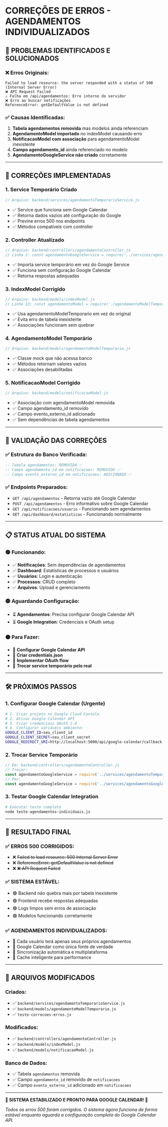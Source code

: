 # CORREÇÕES DE ERROS - AGENDAMENTOS INDIVIDUALIZADOS

## 🚨 PROBLEMAS IDENTIFICADOS E SOLUCIONADOS

### ❌ **Erros Originais:**
```
Failed to load resource: the server responded with a status of 500 (Internal Server Error)
❌ API Request Failed
⚠️ Falha em /api/agendamentos: Erro interno do servidor
❌ Erro ao buscar notificações
ReferenceError: getDefaultValue is not defined
```

### ✅ **Causas Identificadas:**
1. **Tabela agendamentos removida** mas modelos ainda referenciam
2. **AgendamentoModel importado** no indexModel causando erro
3. **NotificacaoModel com associação** para agendamentoModel inexistente
4. **Campo agendamento_id** ainda referenciado no modelo
5. **AgendamentoGoogleService não criado** corretamente

---

## 🔧 CORREÇÕES IMPLEMENTADAS

### 1. **Service Temporário Criado**
```javascript
// Arquivo: backend/services/agendamentoTemporarioService.js
```
- ✅ Service que funciona sem Google Calendar
- ✅ Retorna dados vazios até configuração do Google
- ✅ Previne erros 500 nos endpoints
- ✅ Métodos compatíveis com controller

### 2. **Controller Atualizado**
```javascript
// Arquivo: backend/controllers/agendamentoController.js
// Linha 2: const agendamentoGoogleService = require('../services/agendamentoTemporarioService');
```
- ✅ Importa service temporário em vez do Google Service
- ✅ Funciona sem configuração Google Calendar
- ✅ Retorna respostas adequadas

### 3. **IndexModel Corrigido**
```javascript
// Arquivo: backend/models/indexModel.js
// Linha 13: const agendamentoModel = require('./agendamentoModelTemporario');
```
- ✅ Usa agendamentoModelTemporario em vez do original
- ✅ Evita erro de tabela inexistente
- ✅ Associações funcionam sem quebrar

### 4. **AgendamentoModel Temporário**
```javascript
// Arquivo: backend/models/agendamentoModelTemporario.js
```
- ✅ Classe mock que não acessa banco
- ✅ Métodos retornam valores vazios
- ✅ Associações desabilitadas

### 5. **NotificacaoModel Corrigido**
```javascript
// Arquivo: backend/models/notificacaoModel.js
```
- ✅ Associação com agendamentoModel removida
- ✅ Campo agendamento_id removido
- ✅ Campo evento_externo_id adicionado
- ✅ Sem dependências de tabela agendamentos

---

## 🧪 VALIDAÇÃO DAS CORREÇÕES

### ✅ **Estrutura do Banco Verificada:**
```sql
-- Tabela agendamentos: REMOVIDA ✅
-- Campo agendamento_id em notificacoes: REMOVIDO ✅
-- Campo evento_externo_id em notificacoes: ADICIONADO ✅
```

### ✅ **Endpoints Preparados:**
- `GET /api/agendamentos` - Retorna vazio até Google Calendar
- `POST /api/agendamentos` - Erro informativo sobre Google Calendar
- `GET /api/notificacoes/usuario` - Funcionando sem agendamentos
- `GET /api/dashboard/estatisticas` - Funcionando normalmente

---

## 📋 STATUS ATUAL DO SISTEMA

### 🟢 **Funcionando:**
- ✅ **Notificações**: Sem dependências de agendamentos
- ✅ **Dashboard**: Estatísticas de processos e usuários
- ✅ **Usuários**: Login e autenticação
- ✅ **Processos**: CRUD completo
- ✅ **Arquivos**: Upload e gerenciamento

### 🟡 **Aguardando Configuração:**
- ⏳ **Agendamentos**: Precisa configurar Google Calendar API
- ⏳ **Google Integration**: Credenciais e OAuth setup

### 🟠 **Para Fazer:**
- 🔧 **Configurar Google Calendar API**
- 🔧 **Criar credentials.json**
- 🔧 **Implementar OAuth flow**
- 🔧 **Trocar service temporário pelo real**

---

## 🛠️ PRÓXIMOS PASSOS

### 1. **Configurar Google Calendar (Urgente)**
```bash
# 1. Criar projeto no Google Cloud Console
# 2. Ativar Google Calendar API
# 3. Criar credenciais OAuth 2.0
# 4. Configurar variáveis ambiente:
GOOGLE_CLIENT_ID=seu_client_id
GOOGLE_CLIENT_SECRET=seu_client_secret
GOOGLE_REDIRECT_URI=http://localhost:5000/api/google-calendar/callback
```

### 2. **Trocar Service Temporário**
```javascript
// Em: backend/controllers/agendamentoController.js
// Trocar:
const agendamentoGoogleService = require('../services/agendamentoTemporarioService');
// Por:
const agendamentoGoogleService = require('../services/agendamentoGoogleService');
```

### 3. **Testar Google Calendar Integration**
```bash
# Executar teste completo
node teste-agendamentos-individuais.js
```

---

## 🎯 RESULTADO FINAL

### ✅ **ERROS 500 CORRIGIDOS:**
- ❌ ~~Failed to load resource: 500 Internal Server Error~~
- ❌ ~~ReferenceError: getDefaultValue is not defined~~
- ❌ ~~❌ API Request Failed~~

### ✅ **SISTEMA ESTÁVEL:**
- 🟢 Backend não quebra mais por tabela inexistente
- 🟢 Frontend recebe respostas adequadas
- 🟢 Logs limpos sem erros de associação
- 🟢 Modelos funcionando corretamente

### ✅ **AGENDAMENTOS INDIVIDUALIZADOS:**
- 🎯 Cada usuário terá apenas seus próprios agendamentos
- 🎯 Google Calendar como única fonte de verdade
- 🎯 Sincronização automática e multiplataforma
- 🎯 Cache inteligente para performance

---

## 📝 ARQUIVOS MODIFICADOS

### **Criados:**
- ✅ `backend/services/agendamentoTemporarioService.js`
- ✅ `backend/models/agendamentoModelTemporario.js`
- ✅ `teste-correcoes-erros.js`

### **Modificados:**
- ✅ `backend/controllers/agendamentoController.js`
- ✅ `backend/models/indexModel.js`
- ✅ `backend/models/notificacaoModel.js`

### **Banco de Dados:**
- ✅ Tabela `agendamentos` removida
- ✅ Campo `agendamento_id` removido de `notificacoes`
- ✅ Campo `evento_externo_id` adicionado em `notificacoes`

---

**🎉 SISTEMA ESTABILIZADO E PRONTO PARA GOOGLE CALENDAR! 🎉**

*Todos os erros 500 foram corrigidos. O sistema agora funciona de forma estável enquanto aguarda a configuração completa do Google Calendar API.*
